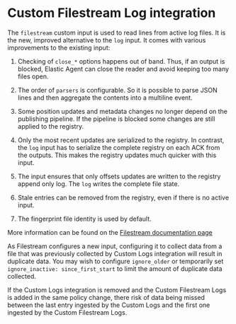# Custom Filestream Log integration

The `filestream` custom input is used to read lines from active log files. It is the
new, improved alternative to the `log` input. It comes with various improvements
to the existing input:

1. Checking of `close_*` options happens out of band. Thus, if an output is blocked,
Elastic Agent can close the reader and avoid keeping too many files open.

2. The order of `parsers` is configurable. So it is possible to parse JSON lines and then
aggregate the contents into a multiline event.

3. Some position updates and metadata changes no longer depend on the publishing pipeline.
If the pipeline is blocked some changes are still applied to the registry.

4. Only the most recent updates are serialized to the registry. In contrast, the `log` input
has to serialize the complete registry on each ACK from the outputs. This makes the registry updates
much quicker with this input.

5. The input ensures that only offsets updates are written to the registry append only log.
The `log` writes the complete file state.

6. Stale entries can be removed from the registry, even if there is no active input.

7. The fingerprint file identity is used by default.

More information can be found on the [Filestream documentation page](https://www.elastic.co/guide/en/beats/filebeat/current/filebeat-input-filestream.html)

As Filestream configures a new input, configuring it to collect data
from a file that was previously collected by Custom Logs integration
will result in duplicate data. You may wish to configure
`ignore_older` or temporarily set `ignore_inactive: since_first_start`
to limit the amount of duplicate data collected.

If the Custom Logs integration is removed and the Custom Filestream
Logs is added in the same policy change, there risk of data being
missed between the last entry ingested by the Custom Logs and the
first one ingested by the Custom Filestream Logs.
